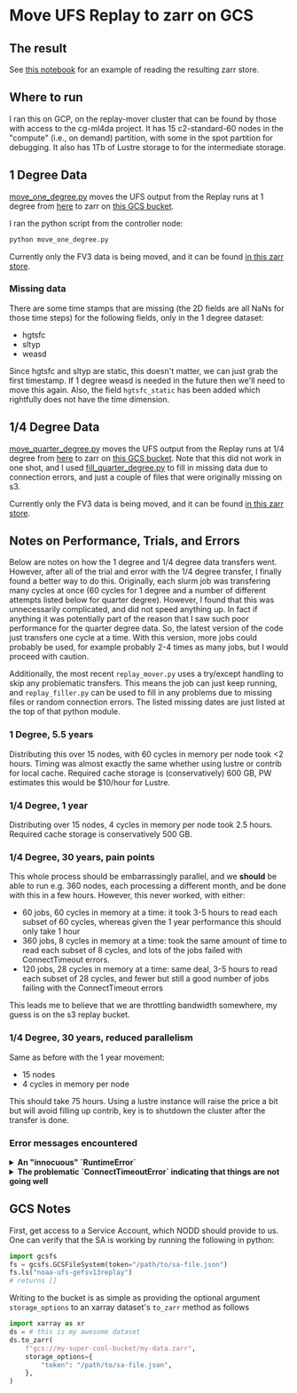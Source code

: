 # Move UFS Replay to zarr on GCS

## The result

See [this notebook](read_replay_gcs.ipynb) for an example of reading the
resulting zarr store.

## Where to run

I ran this on GCP, on the replay-mover cluster that can be found by those with
access to the cg-ml4da project.
It has 15 c2-standard-60 nodes in the "compute" (i.e., on demand) partition,
with some in the spot partition for debugging.
It also has 1Tb of Lustre storage to for the intermediate storage.

## 1 Degree Data

[move_one_degree.py](move_one_degree.py)
moves the UFS output from the Replay runs at 1 degree from
[here](https://noaa-ufs-gefsv13replay-pds.s3.amazonaws.com/index.html#1deg/)
to zarr on
[this GCS bucket](https://console.cloud.google.com/storage/browser/noaa-ufs-gefsv13replay).

I ran the python script from the controller node:

```python
python move_one_degree.py
```

Currently only the FV3 data is being moved, and it can be found
[in this zarr store](https://console.cloud.google.com/storage/browser/noaa-ufs-gefsv13replay/ufs-hr1/1.00-degree/03h-freq/zarr/fv3.zarr).


### Missing data

There are some time stamps that are missing (the 2D fields are all NaNs for those time steps) for the following fields,
only in the 1 degree dataset:
- hgtsfc
- sltyp
- weasd

Since hgtsfc and sltyp are static, this doesn't matter, we can just grab the
first timestamp. If 1 degree weasd is
needed in the future then we'll need to move this again.
Also, the field `hgtsfc_static` has been added which rightfully does not have
the time dimension.


## 1/4 Degree Data

[move_quarter_degree.py](move_quarter_degree.py)
moves the UFS output from the Replay runs at 1/4 degree from
[here](https://noaa-ufs-gefsv13replay-pds.s3.amazonaws.com/index.html)
to zarr on
[this GCS bucket](https://console.cloud.google.com/storage/browser/noaa-ufs-gefsv13replay).
Note that this did not work in one shot, and I used
[fill_quarter_degree.py](fill_quarter_degree.py) to fill in missing data due to
connection errors, and just a couple of files that were originally missing on
s3.

Currently only the FV3 data is being moved, and it can be found
[in this zarr store](https://console.cloud.google.com/storage/browser/noaa-ufs-gefsv13replay/ufs-hr1/0.25-degree/03h-freq/zarr/fv3.zarr).


## Notes on Performance, Trials, and Errors

Below are notes on how the 1 degree and 1/4 degree data transfers went.
However, after all of the trial and error with the 1/4 degree transfer, I
finally found a better way to do this.
Originally, each slurm job was transfering many cycles at once
(60 cycles for 1 degree and a number of different attempts listed below for
quarter degree).
However, I found that this was unnecessarily complicated, and did not speed
anything up.
In fact if anything it was potentially part of the reason that I saw such poor
performance for the quarter degree data.
So, the latest version of the code just transfers one cycle at a time.
With this version, more jobs could probably be used, for example
probably 2-4 times as many jobs, but I would proceed with caution.

Additionally, the most recent `replay_mover.py` uses a try/except handling to
skip any problematic transfers.
This means the job can just keep running, and `replay_filler.py` can be used to
fill in any problems due to missing files or random connection errors.
The listed missing dates are just listed at the top of that python module.


### 1 Degree, 5.5 years

Distributing this over 15 nodes, with 60 cycles in memory per node took <2
hours.
Timing was almost exactly the same whether using lustre or contrib for local
cache.
Required cache storage is (conservatively) 600 GB, PW estimates this would be
$10/hour for Lustre.

### 1/4 Degree, 1 year

Distributing over 15 nodes, 4 cycles in memory per node took 2.5 hours.
Required cache storage is conservatively 500 GB.

### 1/4 Degree, 30 years, pain points

This whole process should be embarrassingly parallel, and we **should** be able
to run e.g. 360 nodes, each processing a different month, and be done with this
in a few hours.
However, this never worked, with either:
- 60 jobs, 60 cycles in memory at a time: it took 3-5 hours to read each subset of
  60 cycles, whereas given the 1 year performance this should only take 1 hour
- 360 jobs, 8 cycles in memory at a time: took the same amount of time to read
  each subset of 8 cycles, and lots of the jobs failed with ConnectTimeout
  errors.
- 120 jobs, 28 cycles in memory at a time: same deal, 3-5 hours to read each
  subset of 28 cycles, and fewer but still a good number of jobs failing with
  the ConnectTimeout errors

This leads me to believe that we are throttling bandwidth somewhere, my guess is
on the s3 replay bucket.


### 1/4 Degree, 30 years, reduced parallelism

Same as before with the 1 year movement:
- 15 nodes
- 4 cycles in memory per node

This should take 75 hours.
Using a lustre instance will raise the price a bit but will avoid filling up contrib,
key is to shutdown the cluster after the transfer is done.

### Error messages encountered

<details>
<summary><b>An "innocuous" `RuntimeError`</b></summary>

```python
Traceback (most recent call last):
  File "<string>", line 9, in <module>
  File "/contrib/Tim.Smith/ufs2arco/examples/replay/replay_mover.py", line 114, in run
    xds = replay.open_dataset(list(cycles), **self.ods_kwargs(job_id))
          ^^^^^^^^^^^^^^^^^^^^^^^^^^^^^^^^^^^^^^^^^^^^^^^^^^^^^^^^^^^^
  File "/contrib/Tim.Smith/ufs2arco/ufs2arco/fv3dataset.py", line 28, in open_dataset
    xds = super().open_dataset(cycles, fsspec_kwargs, **kwargs)
          ^^^^^^^^^^^^^^^^^^^^^^^^^^^^^^^^^^^^^^^^^^^^^^^^^^^^^
  File "/contrib/Tim.Smith/ufs2arco/ufs2arco/ufsdataset.py", line 153, in open_dataset
    xds = xr.open_mfdataset(files, **kw)
          ^^^^^^^^^^^^^^^^^^^^^^^^^^^^^^
  File "/contrib/Tim.Smith/miniconda3/envs/ufs2arco/lib/python3.11/site-packages/xarray/backends/api.py", line 1035, in open_mfdataset
    datasets, closers = dask.compute(datasets, closers)
                        ^^^^^^^^^^^^^^^^^^^^^^^^^^^^^^^
  File "/contrib/Tim.Smith/miniconda3/envs/ufs2arco/lib/python3.11/site-packages/dask/base.py", line 628, in compute
    results = schedule(dsk, keys, **kwargs)
              ^^^^^^^^^^^^^^^^^^^^^^^^^^^^^
  File "/contrib/Tim.Smith/miniconda3/envs/ufs2arco/lib/python3.11/site-packages/xarray/backends/api.py", line 573, in open_dataset
    backend_ds = backend.open_dataset(
                 ^^^^^^^^^^^^^^^^^^^^^
  File "/contrib/Tim.Smith/miniconda3/envs/ufs2arco/lib/python3.11/site-packages/xarray/backends/h5netcdf_.py", line 414, in open_dataset
    ds = store_entrypoint.open_dataset(
         ^^^^^^^^^^^^^^^^^^^^^^^^^^^^^^
  File "/contrib/Tim.Smith/miniconda3/envs/ufs2arco/lib/python3.11/site-packages/xarray/backends/store.py", line 43, in open_dataset
    vars, attrs = filename_or_obj.load()
                  ^^^^^^^^^^^^^^^^^^^^^^
  File "/contrib/Tim.Smith/miniconda3/envs/ufs2arco/lib/python3.11/site-packages/xarray/backends/common.py", line 210, in load
    (_decode_variable_name(k), v) for k, v in self.get_variables().items()
                                              ^^^^^^^^^^^^^^^^^^^^
  File "/contrib/Tim.Smith/miniconda3/envs/ufs2arco/lib/python3.11/site-packages/xarray/backends/h5netcdf_.py", line 228, in get_variables
    return FrozenDict(
           ^^^^^^^^^^^
  File "/contrib/Tim.Smith/miniconda3/envs/ufs2arco/lib/python3.11/site-packages/xarray/core/utils.py", line 471, in FrozenDict
    return Frozen(dict(*args, **kwargs))
                  ^^^^^^^^^^^^^^^^^^^^^
  File "/contrib/Tim.Smith/miniconda3/envs/ufs2arco/lib/python3.11/site-packages/xarray/backends/h5netcdf_.py", line 229, in <genexpr>
    (k, self.open_store_variable(k, v)) for k, v in self.ds.variables.items()
        ^^^^^^^^^^^^^^^^^^^^^^^^^^^^^^
  File "/contrib/Tim.Smith/miniconda3/envs/ufs2arco/lib/python3.11/site-packages/xarray/backends/h5netcdf_.py", line 191, in open_store_variable
    dimensions = var.dimensions
                 ^^^^^^^^^^^^^^
  File "/contrib/Tim.Smith/miniconda3/envs/ufs2arco/lib/python3.11/site-packages/h5netcdf/core.py", line 260, in dimensions
    self._dimensions = self._lookup_dimensions()
                       ^^^^^^^^^^^^^^^^^^^^^^^^^
  File "/contrib/Tim.Smith/miniconda3/envs/ufs2arco/lib/python3.11/site-packages/h5netcdf/core.py", line 141, in _lookup_dimensions
    "_Netcdf4Coordinates" in attrs
  File "h5py/_objects.pyx", line 54, in h5py._objects.with_phil.wrapper
  File "h5py/_objects.pyx", line 55, in h5py._objects.with_phil.wrapper
  File "/contrib/Tim.Smith/miniconda3/envs/ufs2arco/lib/python3.11/site-packages/h5py/_hl/attrs.py", line 272, in __contains__
    return h5a.exists(self._id, self._e(name))
           ^^^^^^^^^^^^^^^^^^^^^^^^^^^^^^^^^^^
  File "h5py/_objects.pyx", line 54, in h5py._objects.with_phil.wrapper
  File "h5py/_objects.pyx", line 55, in h5py._objects.with_phil.wrapper
  File "h5py/h5a.pyx", line 103, in h5py.h5a.exists
RuntimeError: Can't synchronously determine if attribute exists by name (incorrect metadata checksum after all read attempts)
```

</details>


<details>
<summary><b>The problematic `ConnectTimeoutError` indicating that things are not going well</b></summary>

```python
Traceback (most recent call last):
  File "/contrib/Tim.Smith/miniconda3/envs/ufs2arco/lib/python3.11/site-packages/aiohttp/connector.py", line 980, in _wrap_create_connection
    return await self._loop.create_connection(*args, **kwargs)  # type: ignore[return-value]  # noqa
           ^^^^^^^^^^^^^^^^^^^^^^^^^^^^^^^^^^^^^^^^^^^^^^^^^^^
  File "/contrib/Tim.Smith/miniconda3/envs/ufs2arco/lib/python3.11/asyncio/base_events.py", line 1069, in create_connection
    sock = await self._connect_sock(
           ^^^^^^^^^^^^^^^^^^^^^^^^^
  File "/contrib/Tim.Smith/miniconda3/envs/ufs2arco/lib/python3.11/asyncio/base_events.py", line 973, in _connect_sock
    await self.sock_connect(sock, address)
  File "/contrib/Tim.Smith/miniconda3/envs/ufs2arco/lib/python3.11/asyncio/selector_events.py", line 634, in sock_connect
    return await fut
           ^^^^^^^^^
asyncio.exceptions.CancelledError

During handling of the above exception, another exception occurred:

Traceback (most recent call last):
  File "/contrib/Tim.Smith/miniconda3/envs/ufs2arco/lib/python3.11/site-packages/aiohttp/client.py", line 562, in _request
    conn = await self._connector.connect(
           ^^^^^^^^^^^^^^^^^^^^^^^^^^^^^^
  File "/contrib/Tim.Smith/miniconda3/envs/ufs2arco/lib/python3.11/site-packages/aiohttp/connector.py", line 540, in connect
    proto = await self._create_connection(req, traces, timeout)
            ^^^^^^^^^^^^^^^^^^^^^^^^^^^^^^^^^^^^^^^^^^^^^^^^^^^
  File "/contrib/Tim.Smith/miniconda3/envs/ufs2arco/lib/python3.11/site-packages/aiohttp/connector.py", line 901, in _create_connection
    _, proto = await self._create_direct_connection(req, traces, timeout)
               ^^^^^^^^^^^^^^^^^^^^^^^^^^^^^^^^^^^^^^^^^^^^^^^^^^^^^^^^^^
  File "/contrib/Tim.Smith/miniconda3/envs/ufs2arco/lib/python3.11/site-packages/aiohttp/connector.py", line 1178, in _create_direct_connection
    transp, proto = await self._wrap_create_connection(
                    ^^^^^^^^^^^^^^^^^^^^^^^^^^^^^^^^^^^
  File "/contrib/Tim.Smith/miniconda3/envs/ufs2arco/lib/python3.11/site-packages/aiohttp/connector.py", line 979, in _wrap_create_connection
    async with ceil_timeout(timeout.sock_connect):
  File "/contrib/Tim.Smith/miniconda3/envs/ufs2arco/lib/python3.11/site-packages/async_timeout/__init__.py", line 141, in __aexit__
    self._do_exit(exc_type)
  File "/contrib/Tim.Smith/miniconda3/envs/ufs2arco/lib/python3.11/site-packages/async_timeout/__init__.py", line 228, in _do_exit
    raise asyncio.TimeoutError
TimeoutError

The above exception was the direct cause of the following exception:

Traceback (most recent call last):
  File "/contrib/Tim.Smith/miniconda3/envs/ufs2arco/lib/python3.11/site-packages/aiobotocore/httpsession.py", line 208, in send
    response = await self._session.request(
               ^^^^^^^^^^^^^^^^^^^^^^^^^^^^
  File "/contrib/Tim.Smith/miniconda3/envs/ufs2arco/lib/python3.11/site-packages/aiohttp/client.py", line 566, in _request
    raise ServerTimeoutError(
aiohttp.client_exceptions.ServerTimeoutError: Connection timeout to host https://noaa-ufs-gefsv13replay-pds.s3.amazonaws.com/2022/01/2022012112/bfg_2022012112_fhr00_control

During handling of the above exception, another exception occurred:

Traceback (most recent call last):
  File "<string>", line 9, in <module>
  File "/contrib/Tim.Smith/ufs2arco/examples/replay/replay_mover.py", line 114, in run
    xds = replay.open_dataset(list(cycles), **self.ods_kwargs(job_id))
          ^^^^^^^^^^^^^^^^^^^^^^^^^^^^^^^^^^^^^^^^^^^^^^^^^^^^^^^^^^^^
  File "/contrib/Tim.Smith/ufs2arco/ufs2arco/fv3dataset.py", line 28, in open_dataset
    xds = super().open_dataset(cycles, fsspec_kwargs, **kwargs)
          ^^^^^^^^^^^^^^^^^^^^^^^^^^^^^^^^^^^^^^^^^^^^^^^^^^^^^
  File "/contrib/Tim.Smith/ufs2arco/ufs2arco/ufsdataset.py", line 147, in open_dataset
    with fsspec.open_files(fnames, **fsspec_kwargs) as files:
  File "/contrib/Tim.Smith/miniconda3/envs/ufs2arco/lib/python3.11/site-packages/fsspec/core.py", line 169, in __enter__
    self.files = fs.open_many(self)
                 ^^^^^^^^^^^^^^^^^^
  File "/contrib/Tim.Smith/miniconda3/envs/ufs2arco/lib/python3.11/site-packages/fsspec/implementations/cached.py", line 395, in <lambda>
    return lambda *args, **kw: getattr(type(self), item).__get__(self)(
                               ^^^^^^^^^^^^^^^^^^^^^^^^^^^^^^^^^^^^^^^^
  File "/contrib/Tim.Smith/miniconda3/envs/ufs2arco/lib/python3.11/site-packages/fsspec/implementations/cached.py", line 503, in open_many
    self.fs.get(downpath, downfn)
  File "/contrib/Tim.Smith/miniconda3/envs/ufs2arco/lib/python3.11/site-packages/fsspec/asyn.py", line 118, in wrapper
    return sync(self.loop, func, *args, **kwargs)
           ^^^^^^^^^^^^^^^^^^^^^^^^^^^^^^^^^^^^^^
  File "/contrib/Tim.Smith/miniconda3/envs/ufs2arco/lib/python3.11/site-packages/fsspec/asyn.py", line 103, in sync
    raise return_result
  File "/contrib/Tim.Smith/miniconda3/envs/ufs2arco/lib/python3.11/site-packages/fsspec/asyn.py", line 56, in _runner
    result[0] = await coro
                ^^^^^^^^^^
  File "/contrib/Tim.Smith/miniconda3/envs/ufs2arco/lib/python3.11/site-packages/fsspec/asyn.py", line 640, in _get
    return await _run_coros_in_chunks(
           ^^^^^^^^^^^^^^^^^^^^^^^^^^^
  File "/contrib/Tim.Smith/miniconda3/envs/ufs2arco/lib/python3.11/site-packages/fsspec/asyn.py", line 254, in _run_coros_in_chunks
    await asyncio.gather(*chunk, return_exceptions=return_exceptions),
    ^^^^^^^^^^^^^^^^^^^^^^^^^^^^^^^^^^^^^^^^^^^^^^^^^^^^^^^^^^^^^^^^^
  File "/contrib/Tim.Smith/miniconda3/envs/ufs2arco/lib/python3.11/asyncio/tasks.py", line 452, in wait_for
    return await fut
           ^^^^^^^^^
  File "/contrib/Tim.Smith/miniconda3/envs/ufs2arco/lib/python3.11/site-packages/s3fs/core.py", line 1224, in _get_file
    body, content_length = await _open_file(range=0)
                           ^^^^^^^^^^^^^^^^^^^^^^^^^
  File "/contrib/Tim.Smith/miniconda3/envs/ufs2arco/lib/python3.11/site-packages/s3fs/core.py", line 1215, in _open_file
    resp = await self._call_s3(
           ^^^^^^^^^^^^^^^^^^^^
  File "/contrib/Tim.Smith/miniconda3/envs/ufs2arco/lib/python3.11/site-packages/s3fs/core.py", line 348, in _call_s3
    return await _error_wrapper(
           ^^^^^^^^^^^^^^^^^^^^^
  File "/contrib/Tim.Smith/miniconda3/envs/ufs2arco/lib/python3.11/site-packages/s3fs/core.py", line 140, in _error_wrapper
    raise err
  File "/contrib/Tim.Smith/miniconda3/envs/ufs2arco/lib/python3.11/site-packages/s3fs/core.py", line 113, in _error_wrapper
    return await func(*args, **kwargs)
           ^^^^^^^^^^^^^^^^^^^^^^^^^^^
  File "/contrib/Tim.Smith/miniconda3/envs/ufs2arco/lib/python3.11/site-packages/aiobotocore/client.py", line 366, in _make_api_call
    http, parsed_response = await self._make_request(
                            ^^^^^^^^^^^^^^^^^^^^^^^^^
  File "/contrib/Tim.Smith/miniconda3/envs/ufs2arco/lib/python3.11/site-packages/aiobotocore/client.py", line 391, in _make_request
    return await self._endpoint.make_request(
           ^^^^^^^^^^^^^^^^^^^^^^^^^^^^^^^^^^
  File "/contrib/Tim.Smith/miniconda3/envs/ufs2arco/lib/python3.11/site-packages/aiobotocore/endpoint.py", line 100, in _send_request
    while await self._needs_retry(
          ^^^^^^^^^^^^^^^^^^^^^^^^
  File "/contrib/Tim.Smith/miniconda3/envs/ufs2arco/lib/python3.11/site-packages/aiobotocore/endpoint.py", line 262, in _needs_retry
    responses = await self._event_emitter.emit(
                ^^^^^^^^^^^^^^^^^^^^^^^^^^^^^^^
  File "/contrib/Tim.Smith/miniconda3/envs/ufs2arco/lib/python3.11/site-packages/aiobotocore/hooks.py", line 66, in _emit
    response = await resolve_awaitable(handler(**kwargs))
               ^^^^^^^^^^^^^^^^^^^^^^^^^^^^^^^^^^^^^^^^^^
  File "/contrib/Tim.Smith/miniconda3/envs/ufs2arco/lib/python3.11/site-packages/aiobotocore/_helpers.py", line 15, in resolve_awaitable
    return await obj
           ^^^^^^^^^
  File "/contrib/Tim.Smith/miniconda3/envs/ufs2arco/lib/python3.11/site-packages/aiobotocore/retryhandler.py", line 107, in _call
    if await resolve_awaitable(self._checker(**checker_kwargs)):
       ^^^^^^^^^^^^^^^^^^^^^^^^^^^^^^^^^^^^^^^^^^^^^^^^^^^^^^^^
  File "/contrib/Tim.Smith/miniconda3/envs/ufs2arco/lib/python3.11/site-packages/aiobotocore/_helpers.py", line 15, in resolve_awaitable
    return await obj
           ^^^^^^^^^
  File "/contrib/Tim.Smith/miniconda3/envs/ufs2arco/lib/python3.11/site-packages/aiobotocore/retryhandler.py", line 126, in _call
    should_retry = await self._should_retry(
                   ^^^^^^^^^^^^^^^^^^^^^^^^^
  File "/contrib/Tim.Smith/miniconda3/envs/ufs2arco/lib/python3.11/site-packages/aiobotocore/retryhandler.py", line 165, in _should_retry
    return await resolve_awaitable(
           ^^^^^^^^^^^^^^^^^^^^^^^^
  File "/contrib/Tim.Smith/miniconda3/envs/ufs2arco/lib/python3.11/site-packages/aiobotocore/_helpers.py", line 15, in resolve_awaitable
    return await obj
           ^^^^^^^^^
  File "/contrib/Tim.Smith/miniconda3/envs/ufs2arco/lib/python3.11/site-packages/aiobotocore/retryhandler.py", line 174, in _call
    checker(attempt_number, response, caught_exception)
  File "/contrib/Tim.Smith/miniconda3/envs/ufs2arco/lib/python3.11/site-packages/botocore/retryhandler.py", line 247, in __call__
    return self._check_caught_exception(
           ^^^^^^^^^^^^^^^^^^^^^^^^^^^^^
  File "/contrib/Tim.Smith/miniconda3/envs/ufs2arco/lib/python3.11/site-packages/botocore/retryhandler.py", line 416, in _check_caught_exception
    raise caught_exception
  File "/contrib/Tim.Smith/miniconda3/envs/ufs2arco/lib/python3.11/site-packages/aiobotocore/endpoint.py", line 181, in _do_get_response
    http_response = await self._send(request)
                    ^^^^^^^^^^^^^^^^^^^^^^^^^
  File "/contrib/Tim.Smith/miniconda3/envs/ufs2arco/lib/python3.11/site-packages/aiobotocore/endpoint.py", line 285, in _send
    return await self.http_session.send(request)
           ^^^^^^^^^^^^^^^^^^^^^^^^^^^^^^^^^^^^^
  File "/contrib/Tim.Smith/miniconda3/envs/ufs2arco/lib/python3.11/site-packages/aiobotocore/httpsession.py", line 245, in send
    raise ConnectTimeoutError(endpoint_url=request.url, error=e)
botocore.exceptions.ConnectTimeoutError: Connect timeout on endpoint URL: "https://noaa-ufs-gefsv13replay-pds.s3.amazonaws.com/2022/01/2022012112/bfg_2022012112_fhr00_control"
```
</details>

## GCS Notes


First, get access to a Service Account, which NODD should provide to us.
One can verify that the SA is working by running the following in python:
```python
import gcsfs
fs = gcsfs.GCSFileSystem(token="/path/to/sa-file.json")
fs.ls("noaa-ufs-gefsv13replay")
# returns []
```

Writing to the bucket is as simple as providing the optional argument
`storage_options` to an xarray dataset's `to_zarr` method as follows

```python
import xarray as xr
ds = # this is my awesome dataset
ds.to_zarr(
    f"gcs://my-super-cool-bucket/my-data.zarr",
    storage_options={
        "token": "/path/to/sa-file.json",
    },
)
```
